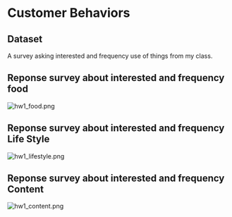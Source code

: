 # Customer Behaviors

## Dataset  

A survey asking interested and frequency use of things from my class.

## Reponse survey about interested and frequency food

![hw1_food.png](https://github.com/kiattikun-sen/BADS7105-CRM-Analytics/blob/main/Homework%2001%20%E2%80%93%20Analysis%20of%20customer%20behaviors/hw1_food.png)



## Reponse survey about interested and frequency Life Style 

![hw1_lifestyle.png](https://github.com/kiattikun-sen/BADS7105-CRM-Analytics/blob/main/Homework%2001%20%E2%80%93%20Analysis%20of%20customer%20behaviors/hw1_lifestyle.png)

## Reponse survey about interested and frequency Content

![hw1_content.png](https://github.com/kiattikun-sen/BADS7105-CRM-Analytics/blob/main/Homework%2001%20%E2%80%93%20Analysis%20of%20customer%20behaviors/hw1_content.png)


```python

```
